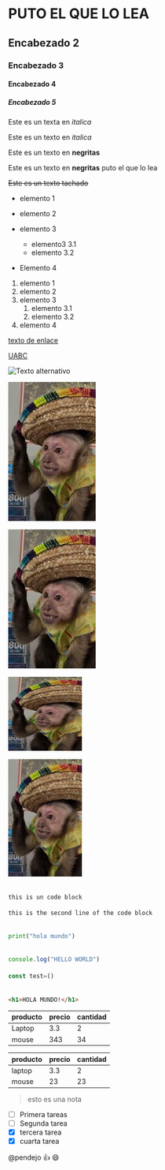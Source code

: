 <!--Esto es un comentario-->

# PUTO EL QUE LO LEA

## Encabezado 2

### Encabezado 3

#### Encabezado 4

##### Encabezado 5

<!--Italicas -->

Este es un texta en *italica*

Este es un texto en _italica_

<!--Negritas -->
Este es un texto en **negritas**

Este es un texto en __negritas__  puto el que lo lea

<!--Tachado -->
~~Este es un texto tachado~~

<!--LISTAS con puntos-->

* elemento 1
* elemento 2
* elemento 3
  * elemento3 3.1 
  * elemento 3.2 
* Elemento 4

  <!-- LISTAS NUMERADAS -->
1. elemento 1
1. elemento 2
1. elemento 3
   1. elemento 3.1
   1. elemento 3.2
1. elemento 4

<!-- Enlaces/hipervicnulos-->

[texto de enlace](http:/www.google.com "Texto del tooltip")

[UABC](http://www.uabc.mx "sitio universitario")

<!--Imagenes-->

![Texto alternativo](https://i.pinimg.com/236x/d3/57/3b/d3573b18a687e5b51ee7342cc3781333.jpg)

![GEORG](./george.jpeg)

[![GEORGE](./george.jpeg)](http://www.uabc.mx)

<img src="./george.jpeg" alt="george image" width="150" height="150">

[<img src="./george.jpeg" alt="george image" width="150" height="auto">](http://www.uabc.mx)

<!--bloques de codigo-->
```

this is un code block

this is the second line of the code block

```

```python

print("hola mundo")

```

```javascript

console.log("HELLO WORLD")

const test=()

```

```html

<h1>HOLA MUNDO!</h1>

```

<!--TABLAS-->

| producto | precio | cantidad |
| - | - | - |
| Laptop | 3.3| 2| 
|mouse | 343| 34|

|producto | precio | cantidad|
|---------|--------|---------|
|laptop   |3.3     | 2       |
|mouse    |23      |  23     |


<!--notas-->
>esto es una nota 


<!--Tareas -->
* [ ] Primera tareas
* [ ] Segunda tarea 
* [x] tercera tarea
* [x] cuarta tarea 

<!--menciones-->
@pendejo :+1: :smile:






   
   




